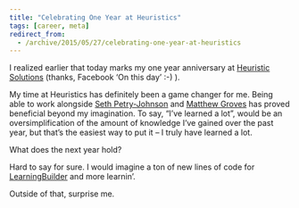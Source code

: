 ```yaml
---
title: "Celebrating One Year at Heuristics"
tags: [career, meta]
redirect_from:
  - /archive/2015/05/27/celebrating-one-year-at-heuristics
---
```


I realized earlier that today marks my one year anniversary at [Heuristic Solutions](http://www.heuristics.net) (thanks, Facebook ‘On this day’ :-) ).

My time at Heuristics has definitely been a game changer for me. Being able to work alongside [Seth Petry-Johnson](https://www.twitter.com/spetryjohnson) and [Matthew Groves](https://www.twitter.com/mgroves) has proved beneficial beyond my imagination. To say, “I’ve learned a lot”, would be an oversimplification of the amount of knowledge I’ve gained over the past year, but that’s the easiest way to put it – I truly have learned a lot.

What does the next year hold?

Hard to say for sure. I would imagine a ton of new lines of code for [LearningBuilder](http://www.learningbuilder.com) and more learnin’.

Outside of that, surprise me.